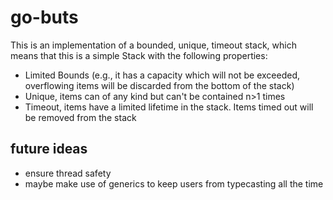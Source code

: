# go-buts

This is an implementation of a bounded, unique, timeout stack, which means that this is a simple Stack with the following properties:
- Limited Bounds (e.g., it has a capacity which will not be exceeded, overflowing items will be discarded from the bottom of the stack)
- Unique, items can of any kind but can't be contained n>1 times
- Timeout, items have a limited lifetime in the stack. Items timed out will be removed from the stack


## future ideas
- ensure thread safety
- maybe make use of generics to keep users from typecasting all the time
